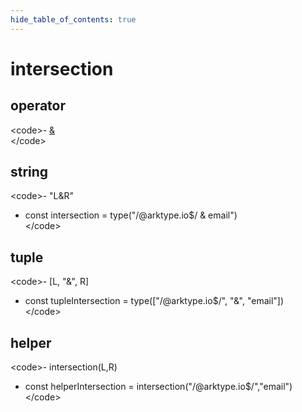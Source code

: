 ```yaml
---
hide_table_of_contents: true
---
```


# intersection

## operator

&lt;code&gt;- [&](./intersection.md)  
&lt;/code&gt;

## string

&lt;code&gt;- "L&R" <br/>

-   const intersection = type("/@arktype\.io$/ & email")<br/>
    &lt;/code&gt;

## tuple

&lt;code&gt;- [L, "&", R] <br/>

-   const tupleIntersection = type(["/@arktype\.io$/", "&", "email"])<br/>
    &lt;/code&gt;

## helper

&lt;code&gt;- intersection(L,R) <br/>

-   const helperIntersection = intersection("/@arktype\.io$/","email")<br/>
    &lt;/code&gt;
